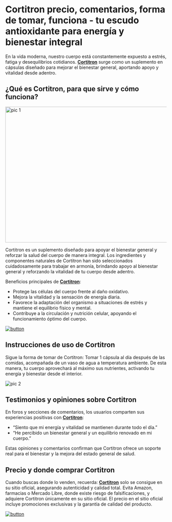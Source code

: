 # Cortitron precio, comentarios, forma de tomar, funciona - tu escudo antioxidante para energía y bienestar integral
<!-- wp:paragraph -->
<p>En la vida moderna, nuestro cuerpo está constantemente expuesto a estrés, fatiga y desequilibrios cotidianos. <strong><a href="https://cortitron.net/">Cortitron</a></strong> surge como un suplemento en cápsulas diseñado para mejorar el bienestar general, aportando apoyo y vitalidad desde adentro.</p>
<!-- /wp:paragraph -->

<!-- wp:heading -->
<h2 class="wp-block-heading">¿Qué es Cortitron, para que sirve y cómo funciona?</h2>
<!-- /wp:heading -->

<!-- wp:paragraph -->
[<img width="1031" height="423" alt="pic 1" src="https://github.com/user-attachments/assets/4eda50eb-d225-45b6-92df-d51381f5d124" />](https://cortitron.net/)
<!-- /wp:paragraph -->

<!-- wp:paragraph -->
<p>Cortitron es un suplemento diseñado para apoyar el bienestar general y reforzar la salud del cuerpo de manera integral. Los ingredientes y componentes naturales de Cortitron han sido seleccionados cuidadosamente para trabajar en armonía, brindando apoyo al bienestar general y reforzando la vitalidad de tu cuerpo desde adentro.</p>
<!-- /wp:paragraph -->

<!-- wp:paragraph -->
<p>Beneficios principales de <strong><a href="https://cortitron.net/">Cortitron</a></strong>:</p>
<!-- /wp:paragraph -->

<!-- wp:list -->
<ul class="wp-block-list"><!-- wp:list-item -->
<li>Protege las células del cuerpo frente al daño oxidativo.</li>
<!-- /wp:list-item -->

<!-- wp:list-item -->
<li>Mejora la vitalidad y la sensación de energía diaria.</li>
<!-- /wp:list-item -->

<!-- wp:list-item -->
<li>Favorece la adaptación del organismo a situaciones de estrés y mantiene el equilibrio físico y mental.</li>
<!-- /wp:list-item -->

<!-- wp:list-item -->
<li>Contribuye a la circulación y nutrición celular, apoyando el funcionamiento óptimo del cuerpo.</li>
<!-- /wp:list-item --></ul>
<!-- /wp:list -->

<!-- wp:paragraph -->
[![button](https://github.com/user-attachments/assets/3200e4b3-848f-4a1d-b314-9d3a81b89df9)](https://cortitron.net/)

<!-- /wp:paragraph -->

<!-- wp:heading -->
<h2 class="wp-block-heading">Instrucciones de uso de Cortitron</h2>
<!-- /wp:heading -->

<!-- wp:paragraph -->
<p>Sigue la forma de tomar de Cortitron: Tomar 1 cápsula al día después de las comidas, acompañada de un vaso de agua a temperatura ambiente. De esta manera, tu cuerpo aprovechará al máximo sus nutrientes, activando tu energía y bienestar desde el interior.</p>
<!-- /wp:paragraph -->

<!-- wp:paragraph -->
![pic 2](https://github.com/user-attachments/assets/aeea9b0b-c813-4d57-a567-e882c5c2095f)

<!-- /wp:paragraph -->

<!-- wp:heading -->
<h2 class="wp-block-heading">Testimonios y opiniones sobre Cortitron</h2>
<!-- /wp:heading -->

<!-- wp:paragraph -->
<p>En foros y secciones de comentarios, los usuarios comparten sus experiencias positivas con <strong><a href="https://cortitron.net/">Cortitron</a></strong>:</p>
<!-- /wp:paragraph -->

<!-- wp:list -->
<ul class="wp-block-list"><!-- wp:list-item -->
<li>“Siento que mi energía y vitalidad se mantienen durante todo el día.”</li>
<!-- /wp:list-item -->

<!-- wp:list-item -->
<li>“He percibido un bienestar general y un equilibrio renovado en mi cuerpo.”</li>
<!-- /wp:list-item --></ul>
<!-- /wp:list -->

<!-- wp:paragraph -->
<p>Estas opiniones y comentarios confirman que Cortitron ofrece un soporte real para el bienestar y la mejora del estado general de salud.</p>
<!-- /wp:paragraph -->

<!-- wp:heading -->
<h2 class="wp-block-heading">Precio y donde comprar Cortitron</h2>
<!-- /wp:heading -->

<!-- wp:paragraph -->
<p>Cuando buscas donde lo venden, recuerda: <strong><a href="https://cortitron.net/">Cortitron</a></strong> solo se consigue en su sitio oficial, asegurando autenticidad y calidad total. Evita Amazon, farmacias o Mercado Libre, donde existe riesgo de falsificaciones, y adquiere Cortitron únicamente en su sitio oficial. El precio en el sitio oficial incluye promociones exclusivas y la garantía de calidad del producto.</p>
<!-- /wp:paragraph -->

<!-- wp:paragraph -->
[![button](https://github.com/user-attachments/assets/b065e6b6-a792-4b3c-8cd8-13afde9b3e3d)](https://cortitron.net/)

<!-- /wp:paragraph -->
